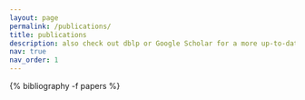 ```yaml
---
layout: page
permalink: /publications/
title: publications
description: also check out dblp or Google Scholar for a more up-to-date list of my publications.
nav: true
nav_order: 1
---
```


<!-- _pages/publications.md -->
<div class="publications">

{% bibliography -f papers %}

</div>
